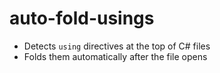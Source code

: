 # auto-fold-usings

- Detects `using` directives at the top of C# files
- Folds them automatically after the file opens
